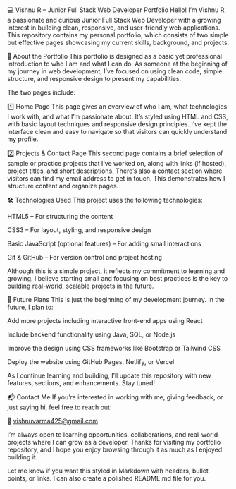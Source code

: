 💻 Vishnu R – Junior Full Stack Web Developer Portfolio
Hello! I’m Vishnu R, a passionate and curious Junior Full Stack Web Developer with a growing interest in building clean, responsive, and user-friendly web applications. This repository contains my personal portfolio, which consists of two simple but effective pages showcasing my current skills, background, and projects.

🌟 About the Portfolio
This portfolio is designed as a basic yet professional introduction to who I am and what I can do. As someone at the beginning of my journey in web development, I’ve focused on using clean code, simple structure, and responsive design to present my capabilities.

The two pages include:

1️⃣ Home Page
This page gives an overview of who I am, what technologies I work with, and what I’m passionate about. It’s styled using HTML and CSS, with basic layout techniques and responsive design principles. I’ve kept the interface clean and easy to navigate so that visitors can quickly understand my profile.

2️⃣ Projects & Contact Page
This second page contains a brief selection of sample or practice projects that I’ve worked on, along with links (if hosted), project titles, and short descriptions. There’s also a contact section where visitors can find my email address to get in touch. This demonstrates how I structure content and organize pages.

🛠️ Technologies Used
This project uses the following technologies:

HTML5 – For structuring the content

CSS3 – For layout, styling, and responsive design

Basic JavaScript (optional features) – For adding small interactions

Git & GitHub – For version control and project hosting

Although this is a simple project, it reflects my commitment to learning and growing. I believe starting small and focusing on best practices is the key to building real-world, scalable projects in the future.

🚀 Future Plans
This is just the beginning of my development journey. In the future, I plan to:

Add more projects including interactive front-end apps using React

Include backend functionality using Java, SQL, or Node.js

Improve the design using CSS frameworks like Bootstrap or Tailwind CSS

Deploy the website using GitHub Pages, Netlify, or Vercel

As I continue learning and building, I’ll update this repository with new features, sections, and enhancements. Stay tuned!

📬 Contact Me
If you’re interested in working with me, giving feedback, or just saying hi, feel free to reach out:

📧 vishnuvarma425@gmail.com

I’m always open to learning opportunities, collaborations, and real-world projects where I can grow as a developer. Thanks for visiting my portfolio repository, and I hope you enjoy browsing through it as much as I enjoyed building it.

Let me know if you want this styled in Markdown with headers, bullet points, or links. I can also create a polished README.md file for you.
